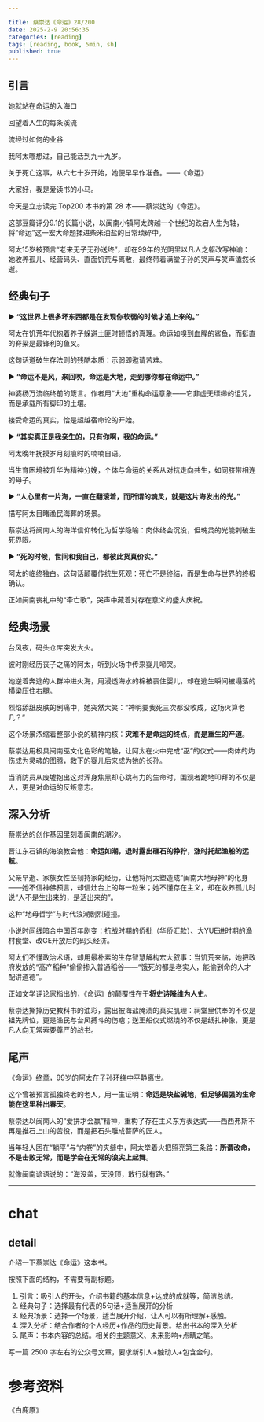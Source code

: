 ```yaml
---

title: 蔡崇达《命运》28/200
date: 2025-2-9 20:56:35 
categories: [reading]
tags: [reading, book, 5min, sh]
published: true
---
```



## 引言  

她就站在命运的入海口

回望着人生的每条溪流

流经过如何的业谷

我阿太哪想过，自己能活到九十九岁。

关于死亡这事，从六七十岁开始，她便早早作准备。——《命运》

大家好，我是爱读书的小马。

今天是立志读完 Top200 本书的第 28 本——蔡崇达的《命运》。

这部豆瓣评分9.1的长篇小说，以闽南小镇阿太跨越一个世纪的跌宕人生为轴，将“命运”这一宏大命题揉进柴米油盐的日常琐碎中。

阿太15岁被预言“老来无子无孙送终”，却在99年的光阴里以凡人之躯改写神谕：她收养孤儿、经营码头、直面饥荒与离散，最终带着满堂子孙的哭声与笑声溘然长逝。

## 经典句子

▶ **“这世界上很多坏东西都是在发现你软弱的时候才追上来的。”**  

   阿太在饥荒年代抱着养子躲避土匪时顿悟的真理。命运如嗅到血腥的鲨鱼，而挺直的脊梁是最锋利的鱼叉。
   
   这句话道破生存法则的残酷本质：示弱即邀请苦难。  

▶ **“命运不是风，来回吹，命运是大地，走到哪你都在命运中。”**  

   神婆杨万流临终前的箴言。作者用“大地”重构命运意象——它非虚无缥缈的诅咒，而是承载所有脚印的土壤。
   
   接受命运的真实，恰是超越宿命论的开始。  

▶ **“其实真正是我亲生的，只有你啊，我的命运。”**  

   阿太晚年抚摸岁月刻痕时的喃喃自语。
   
   当生育困境被升华为精神分娩，个体与命运的关系从对抗走向共生，如同脐带相连的母子。  

▶ **“人心里有一片海，一直在翻滚着，而所谓的魂灵，就是这片海发出的光。”**  

   描写阿太目睹渔民海葬的场景。
   
   蔡崇达将闽南人的海洋信仰转化为哲学隐喻：肉体终会沉没，但魂灵的光能刺破生死界限。  

▶ **“死的时候，世间和我自己，都彼此货真价实。”**  

   阿太的临终独白。这句话颠覆传统生死观：死亡不是终结，而是生命与世界的终极确认。
   
   正如闽南丧礼中的“牵亡歌”，哭声中藏着对存在意义的盛大庆祝。  

## 经典场景

台风夜，码头仓库突发大火。

彼时刚经历丧子之痛的阿太，听到火场中传来婴儿啼哭。

她逆着奔逃的人群冲进火海，用浸透海水的棉被裹住婴儿，却在逃生瞬间被塌落的横梁压住右腿。

烈焰舔舐皮肤的剧痛中，她突然大笑：“神明要我死三次都没收成，这场火算老几？”  

这个场景浓缩着整部小说的精神内核：**灾难不是命运的终点，而是重生的产道**。

蔡崇达用极具闽南巫文化色彩的笔触，让阿太在火中完成“巫”的仪式——肉体的灼伤成为灵魂的图腾，救下的婴儿后来成为她的长孙。

当消防员从废墟抱出这对浑身焦黑却心跳有力的生命时，围观者跪地叩拜的不仅是人，更是对命运的反叛意志。  

## 深入分析

蔡崇达的创作基因里刻着闽南的潮汐。

晋江东石镇的海浪教会他：**命运如潮，退时露出礁石的狰狞，涨时托起渔船的远航**。

父亲早逝、家族女性坚韧持家的经历，让他将阿太塑造成“闽南大地母神”的化身——她不信神佛预言，却信灶台上的每一粒米；她不懂存在主义，却在收养孤儿时说“人不是生出来的，是活出来的”。  

这种“地母哲学”与时代浪潮剧烈碰撞。

小说时间线暗合中国百年剧变：抗战时期的侨批（华侨汇款）、大YUE进时期的渔村食堂、改GE开放后的码头经济。

阿太们不懂政治术语，却用最朴素的生存智慧解构宏大叙事：当饥荒来临，她把政府发放的“高产稻种”偷偷掺入普通稻谷——“饿死的都是老实人，能偷到命的人才配讲道德”。  

正如文学评论家指出的，《命运》的颠覆性在于**将史诗降维为人史**。

蔡崇达撕掉历史教科书的油彩，露出被海盐腌渍的真实肌理：祠堂里供奉的不仅是祖先牌位，更是渔民与台风搏斗的伤疤；送王船仪式燃烧的不仅是纸扎神像，更是凡人向无常索要尊严的战书。

## 尾声

《命运》终章，99岁的阿太在子孙环绕中平静离世。

这个曾被预言孤独终老的老人，用一生证明：**命运是块盐碱地，但足够倔强的生命能在这里种出春天**。

蔡崇达以闽南人的“爱拼才会赢”精神，重构了存在主义东方表达式——西西弗斯不再是推石上山的苦役，而是把石头雕成菩萨的匠人。  

当年轻人困在“躺平”与“内卷”的夹缝中，阿太举着火把照亮第三条路：**所谓改命，不是击败无常，而是学会在无常的浪尖上起舞**。

就像闽南谚语说的：“海没盖，天没顶，敢行就有路。”

------------------------------------------------------------------------

# chat

## detail

介绍一下蔡崇达《命运》这本书。

按照下面的结构，不需要有副标题。

1. 引言：吸引人的开头，介绍书籍的基本信息+达成的成就等，简洁总结。
2. 经典句子：选择最有代表的5句话+适当展开的分析
3. 经典场景：选择一个场景，适当展开介绍，让人可以有所理解+感触。
4. 深入分析：结合作者的个人经历+作品的历史背景。给出书本的深入分析
5. 尾声：书本内容的总结。相关的主题意义、未来影响+点睛之笔。

写一篇 2500 字左右的公众号文章，要求新引人+触动人+包含金句。


# 参考资料

 《白鹿原》

